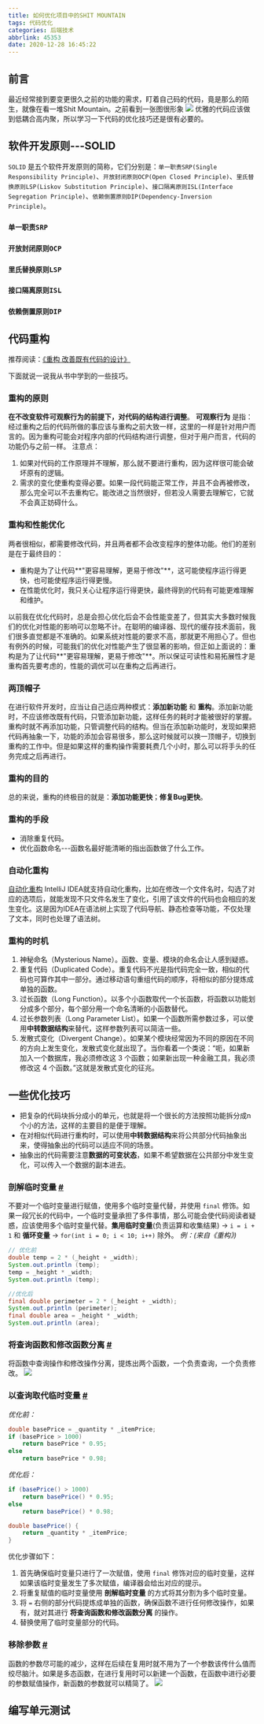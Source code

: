 ```yaml
---
title: 如何优化项目中的SHIT MOUNTAIN
tags: 代码优化
categories: 后端技术
abbrlink: 45353
date: 2020-12-28 16:45:22
---
```


## 前言
最近经常接到要变更很久之前的功能的需求，盯着自己码的代码，竟是那么的陌生，就像在看一堆Shit Mountain。之前看到一张图很形象
![](https://img04.sogoucdn.com/app/a/100520146/3114d7a1916b7809d13e8719ab99bb97)
优雅的代码应该做到低耦合高内聚，所以学习一下代码的优化技巧还是很有必要的。

## 软件开发原则---SOLID
`SOLID` 是五个软件开发原则的简称，它们分别是：`单一职责SRP(Single Responsibility Principle)`、`开放封闭原则OCP(Open Closed Principle)`、`里氏替换原则LSP(Liskov Substitution Principle)`、`接口隔离原则ISL(Interface Segregation Principle)`、`依赖倒置原则DIP(Dependency-Inversion Principle)`。
### `单一职责SRP`

### `开放封闭原则OCP`

### `里氏替换原则LSP`

### `接口隔离原则ISL`

### `依赖倒置原则DIP`

## 代码重构
推荐阅读：[《重构 改善既有代码的设计》](http://gdut_yy.gitee.io/doc-refact2/)

下面就说一说我从书中学到的一些技巧。

### 重构的原则
**在不改变软件可观察行为的前提下，对代码的结构进行调整**。
**可观察行为** 是指：经过重构之后的代码所做的事应该与重构之前大致一样，这里的一样是针对用户而言的。因为重构可能会对程序内部的代码结构进行调整，但对于用户而言，代码的功能仍与之前一样。
注意点：
1. 如果对代码的工作原理并不理解，那么就不要进行重构，因为这样很可能会破坏原有的逻辑。
2. 需求的变化使重构变得必要。如果一段代码能正常工作，并且不会再被修改，那么完全可以不去重构它。能改进之当然很好，但若没人需要去理解它，它就不会真正妨碍什么。

### 重构和性能优化
两者很相似，都需要修改代码，并且两者都不会改变程序的整体功能。他们的差别是在于最终目的：
* 重构是为了让代码**"更容易理解，更易于修改"**，这可能使程序运行得更快，也可能使程序运行得更慢。
* 在性能优化时，我只关心让程序运行得更快，最终得到的代码有可能更难理解和维护。

以前我在优化代码时，总是会担心优化后会不会性能变差了，但其实大多数时候我们的优化对性能的影响可以忽略不计。在聪明的编译器、现代的缓存技术面前，我们很多直觉都是不准确的。如果系统对性能的要求不高，那就更不用担心了。但也有例外的时候，可能我们的优化对性能产生了很显著的影响，但正如上面说的：重构是为了让代码**"更容易理解，更易于修改"**。所以保证可读性和易拓展性才是重构首先要考虑的，性能的调优可以在重构之后再进行。

### 两顶帽子
在进行软件开发时，应当让自己适应两种模式：**添加新功能** 和 **重构**。添加新功能时，不应该修改既有代码，只管添加新功能，这样任务的耗时才能被很好的掌握。重构时就不再添加功能，只管调整代码的结构。但当在添加新功能时，发现如果把代码再抽象一下，功能的添加会容易很多，那么这时候就可以换一顶帽子，切换到重构的工作中。但是如果这样的重构操作需要耗费几个小时，那么可以将手头的任务完成之后再进行。

### 重构的目的
总的来说，重构的终极目的就是：**添加功能更快**；**修复Bug更快**。

### 重构的手段
* 消除重复代码。
* 优化函数命名---函数名最好能清晰的指出函数做了什么工作。

### 自动化重构
[自动化重构](http://gdut_yy.gitee.io/doc-refact2/ch2.html#_2-10-%E8%87%AA%E5%8A%A8%E5%8C%96%E9%87%8D%E6%9E%84)
IntelliJ IDEA就支持自动化重构，比如在修改一个文件名时，勾选了对应的选项后，就能发现不只文件名发生了变化，引用了该文件的代码也会相应的发生变化。这是因为IDEA在语法树上实现了代码导航、静态检查等功能，不仅处理了文本，同时也处理了语法树。

### 重构的时机
1. 神秘命名（Mysterious Name）。函数、变量、模块的命名会让人感到疑惑。
2. 重复代码（Duplicated Code）。重复代码不光是指代码完全一致，相似的代码也可算作其中一部分。通过移动语句重组代码的顺序，将相似的部分提炼成单独的函数。
3. 过长函数（Long Function）。以多个小函数取代一个长函数，将函数以功能划分成多个部分，每个部分用一个命名清晰的小函数替代。
4. 过长参数列表（Long Parameter List）。如果一个函数所需参数过多，可以使用**中转数据结构**来替代，这样参数列表可以简洁一些。
5. 发散式变化（Divergent Change）。如果某个模块经常因为不同的原因在不同的方向上发生变化，发散式变化就出现了。当你看着一个类说：“呃，如果新加入一个数据库，我必须修改这 3 个函数；如果新出现一种金融工具，我必须修改这 4 个函数。”这就是发散式变化的征兆。

## 一些优化技巧
* 把复杂的代码块拆分成小的单元，也就是将一个很长的方法按照功能拆分成n个小的方法，这样的主要目的是便于理解。
* 在对相似代码进行重构时，可以使用**中转数据结构**来将公共部分代码抽象出来，使得抽象出的代码可以适应不同的场景。
* 抽象出的代码需要注意**数据的可变状态**，如果不希望数据在公共部分中发生变化，可以传入一个数据的副本进去。

### 剖解临时变量 [#](http://wangvsa.github.io/refactoring-cheat-sheet/composing-methods/#_6)
不要对一个临时变量进行赋值，使用多个临时变量代替，并使用 `final` 修饰。如果一段冗长的代码中，一个临时变量承担了多件事情，那么可能会使代码阅读者疑惑，应该使用多个临时变量代替。**集用临时变量**(负责运算和收集结果) -> `i = i + 1` 和 **循环变量** -> `for(int i = 0; i < 10; i++)` 除外。
*例：(来自《重构》)*
```java
// 优化前
double temp = 2 * (_height + _width);
System.out.println (temp);
temp = _height * _width;
System.out.println (temp);
```
```java
//优化后
final double perimeter = 2 * (_height + _width);
System.out.println (perimeter);
final double area = _height * _width;
System.out.println (area);
```

### 将查询函数和修改函数分离 [#](http://wangvsa.github.io/refactoring-cheat-sheet/making-method-calls-simpler/#_15)
将函数中查询操作和修改操作分离，提炼出两个函数，一个负责查询，一个负责修改。
![](https://img02.sogoucdn.com/app/a/100520146/996608bf705e87cc5c2eb6721cd5ddc8)

### 以查询取代临时变量 [#](http://wangvsa.github.io/refactoring-cheat-sheet/composing-methods/#_8)
*优化前：*
```java
double basePrice = _quantity * _itemPrice;
if (basePrice > 1000)
    return basePrice * 0.95;
else
    return basePrice * 0.98;
```
*优化后：*
```java
if (basePrice() > 1000)
    return basePrice() * 0.95;
else
    return basePrice() * 0.98;
```
```java
double basePrice() {
    return _quantity * _itemPrice;
}
```
优化步骤如下：
1. 首先确保临时变量只进行了一次赋值，使用 `final` 修饰对应的临时变量，这样如果该临时变量发生了多次赋值，编译器会给出对应的提示。
2. 将重复赋值的临时变量使用 **剖解临时变量** 的方式将其分割为多个临时变量。
3. 将 `=` 右侧的部分代码提炼成单独的函数，确保函数不进行任何修改操作，如果有，就对其进行 **将查询函数和修改函数分离** 的操作。
4. 替换使用了临时变量部分的代码。

### 移除参数 [#](http://wangvsa.github.io/refactoring-cheat-sheet/making-method-calls-simpler/#_7)
函数的参数尽可能的减少，这样在后续在复用时就不用为了一个参数该传什么值而绞尽脑汁。如果是多态函数，在进行复用时可以新建一个函数，在函数中进行必要的参数赋值操作，新函数的参数就可以精简了。
![](https://img01.sogoucdn.com/app/a/100520146/c12cda53a521e29460aa69706d712746)

## 编写单元测试